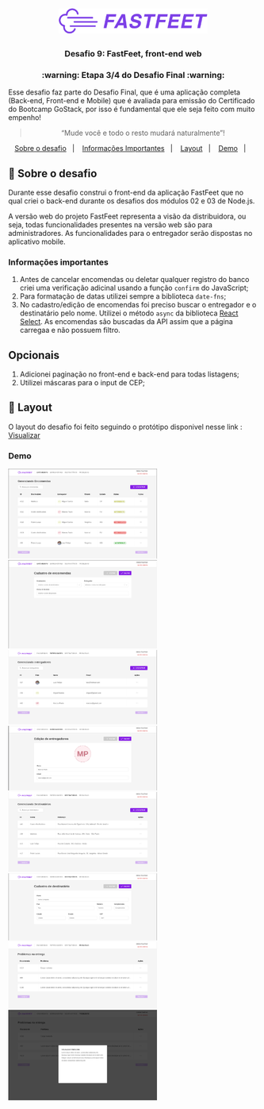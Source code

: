 <h1 align="center">
  <img alt="Fastfeet" title="Fastfeet" src=".github/logo.png" width="300px" />
</h1>

<h3 align="center">
  Desafio 9: FastFeet, front-end web
</h3>

<h3 align="center">
  :warning: Etapa 3/4 do Desafio Final :warning:
</h3>

<p>Esse desafio faz parte do Desafio Final, que é uma aplicação completa (Back-end, Front-end e Mobile) que é avaliada para emissão do Certificado do Bootcamp GoStack, por isso é fundamental que ele seja feito com muito empenho!</p>

<blockquote align="center">“Mude você e todo o resto mudará naturalmente”!</blockquote>

<p align="center">
  <a href="#rocket-sobre-o-desafio">Sobre o desafio</a>&nbsp;&nbsp;&nbsp;|&nbsp;&nbsp;&nbsp;
  <a href="#informações-importantes">Informações Importantes</a>&nbsp;&nbsp;&nbsp;|&nbsp;&nbsp;&nbsp;
  <a href="#layout">Layout</a>&nbsp;&nbsp;&nbsp;|&nbsp;&nbsp;&nbsp;
  <a href="#demo">Demo</a>&nbsp;&nbsp;&nbsp;|&nbsp;&nbsp;&nbsp;
</p>

## 🚀 Sobre o desafio

Durante esse desafio construi o front-end da aplicação FastFeet que no qual criei o back-end durante os desafios dos módulos 02 e 03 de Node.js.

A versão web do projeto FastFeet representa a visão da distribuidora, ou seja, todas funcionalidades presentes na versão web são para administradores. As funcionalidades para o entregador serão dispostas no aplicativo mobile.


### Informações importantes

1. Antes de cancelar encomendas ou deletar qualquer registro do banco criei uma verificação adicinal usando a função `confirm` do JavaScript;
2. Para formatação de datas utilizei sempre a biblioteca `date-fns`;
3. No cadastro/edição de encomendas foi preciso buscar o entregador e o destinatário pelo nome. Utilizei o método `async` da biblioteca [React Select](https://react-select.com/home#async). As encomendas são buscadas da API assim que a página carregaa e não possuem filtro.

## Opcionais

1. Adicionei paginação no front-end e back-end para todas listagens;
2. Utilizei máscaras para o input de CEP;


## 🎨 Layout

O layout do desafio foi feito seguindo o protótipo disponivel nesse link : [Visualizar](https://xd.adobe.com/view/62e829fc-4f10-4ac8-70d2-d39b429d43ee-14d9/grid/)

### Demo

<img alt="Fastfeet" title="demo1" src=".github/demo-1.png" width="300px" />
<img alt="Fastfeet" title="demo2" src=".github/demo-2.png" width="300px" />
<img alt="Fastfeet" title="demo3" src=".github/demo-3.png" width="300px" />
<img alt="Fastfeet" title="demo4" src=".github/demo-4.png" width="300px" />
<img alt="Fastfeet" title="demo5" src=".github/demo-5.png" width="300px" />
<img alt="Fastfeet" title="demo6" src=".github/demo-6.png" width="300px" />
<img alt="Fastfeet" title="demo7" src=".github/demo-7.png" width="300px" />
<img alt="Fastfeet" title="demo8" src=".github/demo-8.png" width="300px" />
